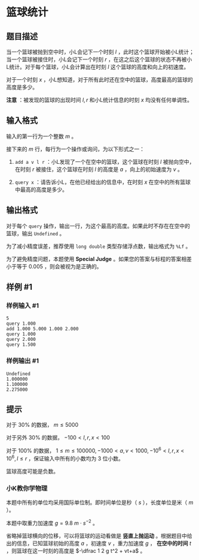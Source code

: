 # 篮球统计

## 题目描述

当一个篮球被抛到空中时，小L会记下一个时刻 $l$ ，此时这个篮球开始被小L统计；当一个篮球被接住时，小L会记下一个时刻 $r$ ，在这之后这个篮球的状态不再被小L统计。对于每个篮球，小L会计算出在时刻 $l$ 这个篮球的高度和向上的初速度。

对于一个时刻 $x$ ，小L想知道，对于所有此时还在空中的篮球，高度最高的篮球的高度是多少。

**注意** ：被发现的篮球的出现时间 $l,r$ 和小L统计信息的时刻 $x$ 均没有任何单调性。

## 输入格式

输入的第一行为一个整数 $m$ 。

接下来的 $m$ 行，每行为一个操作或询问，为以下形式之一：

1.  `add a v l r` ：小L发现了一个在空中的篮球，这个篮球在时刻 $l$ 被抛向空中，在时刻 $r$ 被接住，这个篮球在时刻 $l$ 的高度是 $a$ ，向上的初始速度为 $v$ 。

2.  `query x` ：请告诉小L，在他已经给出的信息中，在时刻 $x$ 在空中的所有篮球中最高的高度是多少。

## 输出格式

对于每个 `query` 操作，输出一行，为这个最高的高度。如果此时不存在在空中的篮球，输出 `Undefined` 。

为了减小精度误差，推荐使用 `long double` 类型存储浮点数，输出格式为 `%Lf` 。

为了避免精度问题，本题使用 **Special Judge** 。如果您的答案与标程的答案相差小于等于 $0.005$ ，则会被视为是正确的。

## 样例 #1

### 样例输入 #1
```
5
query 1.000
add 1.000 5.000 1.000 2.000
query 1.000
query 2.000
query 1.500
```

### 样例输出 #1

```
Undefined
1.000000
1.100000
2.275000
```

## 提示

对于 $30\%$ 的数据， $m\le 5000$

对于另外 $30\%$ 的数据， $-100< l,r,x< 100$

对于 $100\%$ 的数据， $1\le m\le 100000,-1000< a,v < 1000,-10^6< l,r,x < 10^6,l\le r$ ，保证输入中所有的小数均为 $3$ 位小数。

篮球高度可能是负数。

### 小K教你学物理

本题中所有的单位均采用国际单位制。即时间单位是秒（ $s$ ），长度单位是米（ $m$ ）。

本题中取重力加速度 $g=9.8 ~ m \cdot s^{-2}$ 。

省略掉篮球横向的位移，可以将篮球的运动看做是 **竖直上抛运动** 。根据题目中给出的信息，已知篮球初始的高度 $a$ ，初速度 $v$ ，重力加速度 $g$ ， **在空中的时间**  $t$ ，则篮球在这一时刻的高度是 $-\dfrac 1 2 g t^2 + vt+a$ 。
